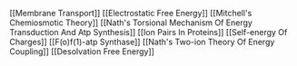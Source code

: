 [[Membrane Transport]]
[[Electrostatic Free Energy]]
[[Mitchell's Chemiosmotic Theory]]
[[Nath's Torsional Mechanism Of Energy Transduction And Atp Synthesis]]
[[Ion Pairs In Proteins]]
[[Self-energy Of Charges]]
[[F(o)f(1)-atp Synthase]]
[[Nath's Two-ion Theory Of Energy Coupling]]
[[Desolvation Free Energy]]
